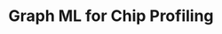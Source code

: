 ---
name: Lindsey Kostas
email: With questions for industry mentors, email Suraj
photo: assets/images/lindsey-kostas.jpeg
website: https://www.linkedin.com/in/lindsey-kostas-a95115105/
domain: B07
title: Graph ML for Chip Profiling
bio: "Lindsey is a Senior Staff Machine Learning Engineer at Qualcomm where she has led multiple projects in ML-based CAD/EDA which have impacted global SoC design process for teams across the globe leading to significant savings in time-to-market, compute and NRE cost; consults on a variety of ML-driven initiatives in applications ranging from digital and analog design to 5G to licensing to standards and holds one granted and five pending patents related to this work. In 2021, she was honored by the Global Semiconductor Association (GSA) as the inaugural Female Up-And-Comer. Prior to joining Qualcomm, Lindsey was a 4-year scholarship athlete at Stanford University where she won two tennis national team championships. After graduating with distinction in Economics, she obtained her master’s degree in Computer Science with an emphasis in Artificial Intelligence from Stanford University where she pursued research in deep representation learning for Chris Re and Jure Leskovic. Her current research interests are in the intersection of ML and constrained optimization, human-centered AI, graph ML, and generative models. Beyond her technical work, Lindsey is president of Qualcomm Women in Machine Learning and devotes much of her free time to helping mentor & develop young engineers. She is also passionate about cooking and sports/athletics, in particular tennis, boxing, biking, running, hiking, and dance. "
description: "Machine Learning is becoming an increasingly necessary technique in the design of chips due to the end of Moore’s Law and the increased complexity of the process, functionality requirements, and design time limits. A circuit represents a complex graph with unique properties that do not exist in more common graph ML applications such as those for social networks or biologic entities. As a result, graph machine learning offers a powerful set of techniques to understand the fundamental properties of the chip design and thereby create better designs more quickly. This capstone will expose students to graph algorithms and graph ML through the exploration of unsupervised learning on chip designs and equip them with the skills to tackle arbitrary graph modeling tasks."
summer: "Students should be familiar with a deep learning framework. Recommendation is for pytorch

The following resources are helpful for any students looking to get a headstart on graph ML or better understand the domain of application
<ul>
<li>Graph ML Course: <a href='http://web.stanford.edu/class/cs224w/'>http://web.stanford.edu/class/cs224w/</a></li>
<li>ML for EDA survey: <a href='https://arxiv.org/abs/2102.03357'>https://arxiv.org/abs/2102.03357</a></li>
<li>VLSI Design Primer: <a href='https://a.co/d/bczxGVG'>https://a.co/d/bczxGVG</a></li></ul>"
oldstudent: nan
prerequisites: "Deep learning; deep learning frameworks such as pytorch or tensorflow
Helpful, but not required: graph algorithms; graph theory; ASIC/FPGA/VLSI design"
time: Monday 1-2PM, In-Person
style: We plan to have ~5 industry mentors who will bring a mix of ML, SW, and domain of application experience as well as experience in different types of professional roles and years on the job. Seminar sessions will be a mix of technical tutorials and paper readings w/ discussion, with a rotation of the mentor leading each week's session. We seek to have highly interactive sessions where students come prepared to discuss that weeks topic. Mentors will look to students to define project topics and research plans, but actively advise these decisions as well as the technical project implemention.
seats: 10
tag: Graphs and Deep Learning
industry: Qualcomm
---